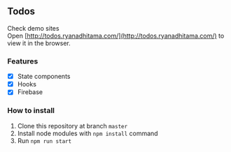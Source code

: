 ## Todos

Check demo sites<br />
Open [http://todos.ryanadhitama.com/](http://todos.ryanadhitama.com/) to view it in the browser.

###  Features

- [x] State components
- [x] Hooks
- [x] Firebase

### How to install

1. Clone this repository at branch `master`
2. Install node modules with `npm install` command
3. Run `npm run start`